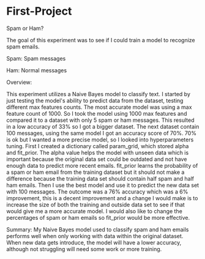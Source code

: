 # First-Project

Spam or Ham?

The goal of this experiment was to see if I could train a model to recognize spam emails.

Spam: Spam messages

Ham: Normal messages

Overview:

This experiment utilizes a Naive Bayes model to classify text.
    I started by just testing the model's ability to predict data from the dataset, testing different 
max features counts. The most accurate model was using a max feature count of 1000. So I took the model using 1000 max features and compared it to a dataset with only 5 spam or ham messages. This resulted in a low accuracy of 33% so I got a bigger dataset. The next dataset contain 100 messages, using the same model I got an accuracy score of 70%. 70% is ok but I wanted a more precise model, so I looked into hyperparameters tuning. First I created a dictionary called param_grid, which stored alpha and fit_prior. The alpha value helps the model with unseen data which is important because the original data set could be outdated and not have enough data to predict more recent emails. fit_prior learns the probability of a spam or ham email from the training dataset but it should not make a difference because the training data set should contain half spam and half ham emails. Then I use the best model and use it to predict the new data set with 100 messages. The outcome was a 76% accuracy which was a 6% improvement, this is a decent improvement and a change I would make is to increase the size of both the training and outside data set to see if that would give me a more accurate model. I would also like to change the percentages of spam or ham emails so fit_prior would be more effective.

Summary:
    My Naive Bayes model used to classify spam and ham emails performs well when only working with data 
within the original dataset. When new data gets introduce, the model will have a lower accuracy, although not struggling will need some work or more training.
